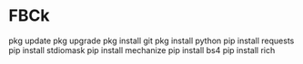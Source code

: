 # FBCk
pkg update
pkg upgrade
pkg install git
pkg install python
pip install requests
pip install stdiomask
pip install mechanize
pip install bs4
pip install rich
